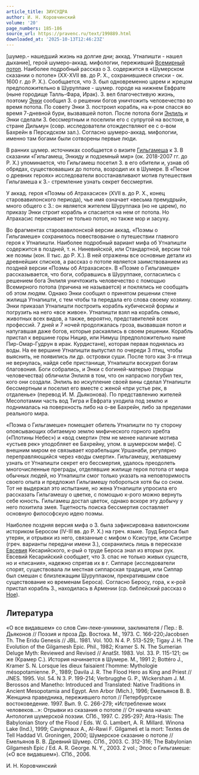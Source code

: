 ```yaml
---
article_title: ЗИУСУДРА
author: И. Н. Коровчинский
volume: '20'
page_numbers: 185-186
source_url: https://pravenc.ru/text/199889.html
downloaded_at: '2025-10-13T12:46:23Z'
---
```


[шумер.- нашедший жизнь на долгие дни; аккад. Утнапишти - нашел дыхание], герой шумеро-аккад. мифологии, переживший [Всемирный потоп](<https://pravenc.ru/text/Всемирный потоп.html>). Наиболее подробный рассказ о З. содержится в «Шумерском сказании о потопе» (ХХ-XVII вв. до Р. Х., сохранившиеся списки - ок. 1600 г. до Р. Х.). Сообщается, что З. был одновременно царем и жрецом предположительно в Шуруппаке - шумер. городе на нижнем Евфрате (ныне городище Талль-Фара, Ирак). З. вел благочестивую жизнь, поэтому [Энки](https://pravenc.ru/text/Энки.html) сообщил З. о решении богов уничтожить человечество во время потопа. По совету Энки З. построил корабль, на к-ром спасся во время 7-дневной бури, вызвавшей потоп. После потопа боги [Энлиль](https://pravenc.ru/text/Энлиль.html) и Энки сделали З. бессмертным и поселили его с супругой на востоке, в стране Дильмун (совр. исследователи отождествляют ее с о-вом Бахрейн в Персидском зал.). Согласно шумеро-аккад. мифологии, именно там богами были сотворены первые люди.

В ранних шумер. источниках сообщается о визите [Гильгамеша](https://pravenc.ru/text/Гильгамеша.html) к З. В сказании «Гильгамеш, Энкиду и подземный мир» (ок. 2018-2007 гг. до Р. Х.) упоминается, что Гильгамеш посетил З. в его обители и, узнав об обрядах, существовавших до потопа, возродил их в Шумере. В «Песни о древних героях» исследователи восстанавливают мотив путешествия Гильгамеша к З.- стремление узнать секрет бессмертия.

У аккад. героя «Поэмы об Атрахасисе» (XVII в. до Р. Х., конец старовавилонского периода), чье имя означает «весьма премудрый», много общего с З.: он является жителем Шуруппака (но не царем), по приказу Энки строит корабль и спасается на нем от потопа. Но Атрахасис переживает не только потоп, но также мор и засуху.

Во фрагментах старовавилонской версии аккад. «Поэмы о Гильгамеше» сохранилось повествование о путешествии главного героя к Утнапишти. Наиболее подробный вариант мифа об Утнапишти содержится в поздней, т. н. Ниневийской, или Стандартной, версии той же поэмы (кон. II тыс. до Р. Х.). В ней отражены все основные детали из древнейших списков, а рассказ о потопе является заимствованием из поздней версии «Поэмы об Атрахасисе». В «Поэме о Гильгамеше» рассказывается, что боги, собравшись в Шуруппаке, согласились с решением бога Энлиля уничтожить человечество с помощью Всемирного потопа (причина не называется) и поклялись не сообщать об этом людям. Однако Энки сообщил о принятом решении стене жилища Утнапишти, с тем чтобы та передала его слова своему хозяину. Энки приказал Утнапишти построить корабль кубической формы и погрузить на него «все живое». Утнапишти взял на корабль семью, животных всех видов, а также, вероятно, представителей всех профессий. 7 дней и 7 ночей продолжалась гроза, вызвавшая потоп и напугавшая даже богов, которые раскаялись в своем решении. Корабль пристал к вершине горы Ницир, или Нимуш (предположительно ныне Пир-Омар-Гудрун в ирак. Курдистане), которая первая поднялась из воды. На ее вершине Утнапишти выпустил по очереди 3 птиц, чтобы выяснить, не появились ли др. островки суши. После того как 3-я птица не вернулась, найдя себе пристанище, Утнапишти воскурил богам благовония. Боги собрались, и Энки с богиней-матерью (творцы человечества) обличили Энлиля в том, что он напрасно погубил тех, кого они создали. Энлиль во искупление своей вины сделал Утнапишти бессмертным и поселил его вместе с женой «при устье рек, в отдаленье» (перевод И. М. Дьяконова). По представлению жителей Месопотамии часть вод Тигра и Евфрата уходила под землю и поднималась на поверхность либо на о-ве Бахрейн, либо за пределами реального мира.

«Поэма о Гильгамеше» помещает обитель Утнапишти по ту сторону опоясывающих обитаемую землю мифического горного хребта («Плотины Небес») и «вод смерти» (тем не менее наличие мотива «устьев рек» уподобляет ее Бахрейну, упом. в шумерском мифе). С внешним миром ее связывает корабельщик Уршанаби, регулярно переправляющийся через «воды смерти». Гильгамешу, желавшему узнать от Утнапишти секрет его бессмертия, удалось преодолеть многочисленные преграды, отделявшие жилище героя потопа от мира обычных людей, но Утнапишти смог только указать на неповторимость своего опыта и предложил Гильгамешу побороться хотя бы со сном. Тот не выдержал это испытание, но жена Утнапишти упросила его рассказать Гильгамешу о цветке, с помощью к-рого можно вернуть себе юность. Гильгамеш достал цветок, однако вскоре эту добычу у него похитила змея. Тщетность поиска бессмертия составляет основную философскую идею поэмы.

Наиболее поздняя версия мифа о З. была зафиксирована вавилонским историком Беросом (IV-III вв. до Р. Х.) на греч. языке. Труд Бероса был утерян, и отрывки из него, связанные с мифом о Ксисутре, или Сиситре (греч. варианты передачи имени З.), сохранились лишь в пересказе [Евсевия](https://pravenc.ru/text/Евсевий.html) Кесарийского, к-рый о труде Бероса знал из вторых рук. Евсевий Кесарийский сообщает, что З. спас не только живых существ, но и «писания», надежно спрятав их в г. Сиппаре (исследователи спорят, существовала ли местная сиппарская традиция, или Сиппар был смешан с близлежащим Шуруппаком, прекратившим свое существование ко временам Бероса). Согласно Беросу, гора, к к-рой пристал корабль З., находилась в Армении (ср. библейский рассказ о [Ное](https://pravenc.ru/text/Ное.html)).

## Литература

«О все видавшем» со слов Син-леке-уннинни, заклинателя / Пер.: В. Дьяконов // Поэзия и проза Др. Востока. М., 1973. С. 166-220;Jacobsen Th. The Eridu Genesis // JBL. 1981. Vol. 100. N 4. P. 513-529; Tigay J. H. The Evolution of the Gilgamesh Epic. Phil., 1982; Kramer S. N. The Sumerian Deluge Myth: Reviewed and Revised // AnatSt. 1983. Vol. 33. P. 115-121; он же (Крамер С.). История начинается в Шумере. М., 1991 2; Bottéro J., Kramer S. N. Lorsque les dieux faisaient l'homme: Mythologie mésopotamienne. P., 1989; Davila J. R. The Flood Hero as King and Priest // JNES. 1995. Vol. 54. N 3. P. 199-214; Verbrugghe G. P., Wickersham J. M. Berossos and Manetho: Introduced and Translated: Native Traditions in Ancient Mesopotamia and Egypt. Ann Arbor (Mich.), 1996; Емельянов В. В. Женщина праведника, пережившего потоп // Петербургское востоковедение. 1997. Вып. 9. С. 266-279; «Истребление моих человеков…»: Отрывки из сказания о потопе // От начала начал: Антология шумерской поэзии. СПб., 1997. С. 295-297; Atra-Hasis: The Babylonian Story of the Flood / Eds. W. G. Lambert, A. R. Millard. Winona Lake (Ind.), 1999; Cavigneaux A., Al-Rawi F. Gilgameš et la mort: Textes de Tell Haddad VI. Groningen, 2000; Шумерское сказание о потопе // Емельянов В. В. Древний Шумер. СПб., 2003. С. 312-316; The Babylonian Gilgamesh Epic / Ed. A. R. George. N. Y., 2003. 2 vol.; Эпос о Гильгамеше: («О все видавшем»). СПб., 2006.

И. Н. Коровчинский
